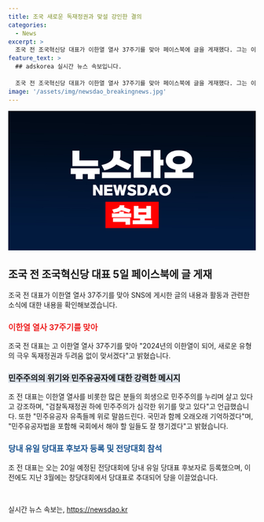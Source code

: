 ```yaml
---
title: 조국 새로운 독재정권과 맞설 강인한 결의
categories:
  - News
excerpt: >
  조국 전 조국혁신당 대표가 이한열 열사 37주기를 맞아 페이스북에 글을 게재했다. 그는 이한열 열사를 비롯한 많은 분들의 희생으로 민주주의를 누리며 살고 있다고 언급하며, 민주주의를 위해 노력할 것을 다짐했다. 또한 국회에서 해야 할 일들을 잘 챙길 것이라고 밝혔고, 전당대회에 당내 유일 당대표 후보자로 등록했다고 전했다.
feature_text: >
  ## adskorea 실시간 뉴스 속보입니다.

  조국 전 조국혁신당 대표가 이한열 열사 37주기를 맞아 페이스북에 글을 게재했다. 그는 이한열 열사를 비롯한 많은 분들의 희생으로 민주주의를 누리며 살고 있다고 언급하며, 민주주의를 위해 노력할 것을 다짐했다. 또한 국회에서 해야 할 일들을 잘 챙길 것이라고 밝혔고, 전당대회에 당내 유일 당대표 후보자로 등록했다고 전했다.
image: '/assets/img/newsdao_breakingnews.jpg'
---
```


<p><img src="/assets/img/newsdao_breakingnews.jpg" alt="adskorea 속보" /></p>

<h2 data-ke-size="size26">조국 전 조국혁신당 대표 5일 페이스북에 글 게재</h2>

<p data-ke-size="size16">조국 전 대표가 이한열 열사 37주기를 맞아 SNS에 게시한 글의 내용과 활동과 관련한 소식에 대한 내용을 확인해보겠습니다.</p>

<h3><b><span style="color: #ee2323;">이한열 열사 37주기를 맞아</span></b></h3>

<p data-ke-size="size16">조국 전 대표는 고 이한열 열사 37주기를 맞아 "2024년의 이한열이 되어, 새로운 유형의 극우 독재정권과 두려움 없이 맞서겠다"고 밝혔습니다.</p>

<h3><b><span style="background-color: #21538527;">민주주의의 위기와 민주유공자에 대한 강력한 메시지</span></b></h3>

<p data-ke-size="size16">조 전 대표는 이한열 열사를 비롯한 많은 분들의 희생으로 민주주의를 누리며 살고 있다고 강조하며, "검찰독재정권 하에 민주주의가 심각한 위기를 맞고 있다"고 언급했습니다. 또한 "민주유공자 유족들께 위로 말씀드린다. 국민과 함께 오래오래 기억하겠다"며, "민주유공자법을 포함해 국회에서 해야 할 일들도 잘 챙기겠다"고 밝혔습니다.</p>

<h3><b><span style="color: #1a5490;">당내 유일 당대표 후보자 등록 및 전당대회 참석</span></b></h3>

<p data-ke-size="size16">조 전 대표는 오는 20일 예정된 전당대회에 당내 유일 당대표 후보자로 등록했으며, 이 전에도 지난 3월에는 창당대회에서 당대표로 추대되어 당을 이끌었습니다.</p>

<p data-ke-size="size16">&nbsp;</p>
실시간 뉴스 속보는, <a href="https://newsdao.kr" rel="dofollow">https://newsdao.kr</a>


